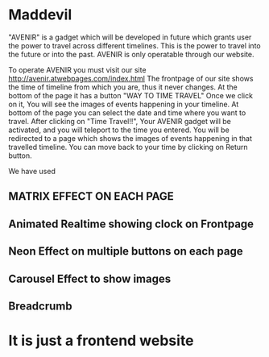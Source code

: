 # Maddevil
"AVENIR" is a gadget which will be developed in future which grants user the power to travel across different timelines. This is the power to travel into the future or into the past.
AVENIR is only operatable through our website.

To operate AVENIR you must visit our site http://avenir.atwebpages.com/index.html
The frontpage of our site shows the time of timeline from which you are, thus it never changes.
At the bottom of the page it has a button "WAY TO TIME TRAVEL"
Once we click on it, You will see the images of events happening in your timeline.
At bottom of the page you can select the date and time where you want to travel.
After clicking on "Time Travel!!", Your AVENIR gadget will be activated, and you will teleport to the time you entered.
You will be redirected to a page which shows the images of events happening in that travelled timeline.
You can move back to your time by clicking on Return button.


We have used  
## MATRIX EFFECT ON EACH PAGE
## Animated Realtime showing clock on Frontpage
## Neon Effect on multiple buttons on each page
## Carousel Effect to show images 
## Breadcrumb


# It is just a frontend website
